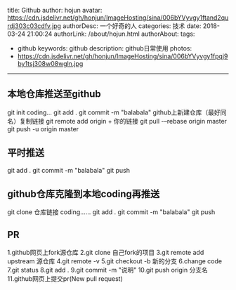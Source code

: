 title: Github
author: hojun
avatar: https://cdn.jsdelivr.net/gh/honjun/ImageHosting/sina/006bYVyvgy1ftand2qurdj303c03cdfv.jpg
authorDesc: 一个好奇的人
categories: 技术
date: 2018-03-24 21:00:24
authorLink: /about/hojun.html
authorAbout:
tags:
 - github
keywords: github
description: github日常使用
photos:
 - https://cdn.jsdelivr.net/gh/honjun/ImageHosting/sina/006bYVyvgy1fpqj9by1tsj308w08wgln.jpg
---
## 本地仓库推送至github
git init
coding...
git add . 
git commit -m "balabala"
github上新建仓库（最好同名）复制链接
git remote add origin + 你的链接
git pull -–rebase origin master
git push -u origin master

## 平时推送
git add . 
git commit -m "balabala"
git push

## github仓库克隆到本地coding再推送
git clone 仓库链接
coding......
git add . 
git commit -m "balabala"
git push

## PR
1.github网页上fork源仓库
2.git clone 自己fork的项目
3.git remote add upstream 源仓库
4.git remote -v
5.git checkout -b 新的分支
6.change code
7.git status
8.git add .
9.git commit -m "说明"
10.git push origin 分支名
11.github网页上提交pr(New pull request)

